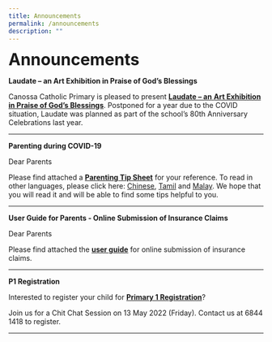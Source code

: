 ```yaml
---
title: Announcements
permalink: /announcements
description: ""
---
```

**<font size=6>Announcements</font>**

**Laudate – an Art Exhibition in Praise of God’s Blessings**

Canossa Catholic Primary is pleased to present [**Laudate – an** **Art Exhibition in Praise of God’s Blessings**](https://staging.d2nutevx25vdua.amplifyapp.com/our-school/history/celebrating-canossas-80th-birthday). Postponed for a year due to the COVID situation, Laudate was planned as part of the school’s 80th Anniversary Celebrations last year.

--------

**Parenting during COVID-19**

Dear Parents

Please find attached a **[Parenting Tip Sheet](/files/Announcements/Parenting%20during%20COVID-19%20(English).pdf)** for your reference. To read in other languages, please click here: [Chinese](/files/Announcements/Parenting%20during%20COVID-19%20(Chinese).pdf), [Tamil](/files/Announcements/Parenting%20during%20COVID-19%20(Tamil).pdf) and [Malay](/files/Announcements/Parenting%20during%20COVID-19%20(Malay).pdf). We hope that you will read it and will be able to find some tips helpful to you.


-------------

**User Guide for Parents - Online Submission of Insurance Claims**

Dear Parents

Please find attached the [**user guide**](https://canossacatholicpri.moe.edu.sg/qql/slot/u276/Student%20GPA%20User%20Guide%20-%20Parent.pdf) for online submission of insurance claims.

------------

**P1 Registration**

Interested to register your child for **[Primary 1 Registration](https://staging.d2nutevx25vdua.amplifyapp.com/useful-information/p1-registration)**?

Join us for a Chit Chat Session on 13 May 2022 (Friday). Contact us at 6844 1418 to register.

----------